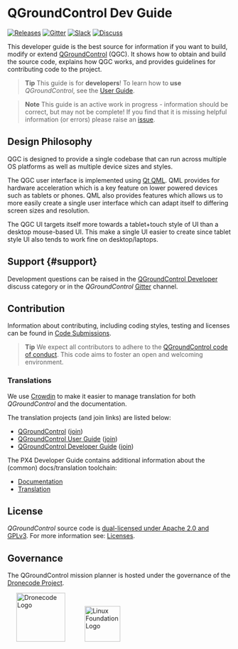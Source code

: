 # QGroundControl Dev Guide

[![Releases](https://img.shields.io/github/release/mavlink/QGroundControl.svg)](https://github.com/mavlink/QGroundControl/releases) [![Gitter](https://badges.gitter.im/Join%20Chat.svg)](https://gitter.im/mavlink/qgroundcontrol?utm_source=badge&utm_medium=badge&utm_campaign=pr-badge&utm_content=badge) [![Slack](https://px4-slack.herokuapp.com/badge.svg)](http://slack.px4.io) [![Discuss](https://img.shields.io/badge/discuss-dev-ff69b4.svg)](http://discuss.px4.io/c/qgroundcontrol/qgroundcontrol-developers)

This developer guide is the best source for information if you want to build, modify or extend [QGroundControl](http://qgroundcontrol.com) (QGC). 
It shows how to obtain and build the source code, explains how QGC works, and provides guidelines for contributing code to the project. 

> **Tip** This guide is for **developers**! To learn how to **use** *QGroundControl*, see the [User Guide](https://docs.qgroundcontrol.com/en/).

<span></span>
> **Note** This guide is an active work in progress - information should be correct, but may not be complete!
> If you find that it is missing helpful information (or errors) please raise an [issue](https://github.com/mavlink/qgc-dev-guide/issues).

## Design Philosophy

QGC is designed to provide a single codebase that can run across multiple OS platforms as well as multiple device sizes and styles.

The QGC user interface is implemented using [Qt QML](http://doc.qt.io/qt-5/qtqml-index.html). QML provides for hardware acceleration which is a key feature on lower powered devices such as tablets or phones. QML also provides features which allows us to more easily create a single user interface which can adapt itself to differing screen sizes and resolution.

The QGC UI targets itself more towards a tablet+touch style of UI than a desktop mouse-based UI. This make a single UI easier to create since tablet style UI also tends to work fine on desktop/laptops.

## Support {#support}

Development questions can be raised in the [QGroundControl Developer](http://discuss.px4.io/c/qgroundcontrol/qgroundcontrol-developers) discuss category or in the *QGroundControl* [Gitter](https://gitter.im/mavlink/qgroundcontrol) channel.

## Contribution

Information about contributing, including coding styles, testing and licenses can be found in [Code Submissions](contribute/README.md).

> **Tip** We expect all contributors to adhere to the [QGroundControl code of conduct](https://github.com/mavlink/qgroundcontrol/blob/master/CODE_OF_CONDUCT.md). 
  This code aims to foster an open and welcoming environment.

### Translations

We use [Crowdin](https://crowdin.com) to make it easier to manage translation for both *QGroundControl* and the documentation.

The translation projects (and join links) are listed below:
* [QGroundControl](https://crowdin.com/project/qgroundcontrol) ([join](https://crwd.in/qgroundcontrol))
* [QGroundControl User Guide](https://crowdin.com/project/qgroundcontrol-user-guide) ([join](https://crwd.in/qgroundcontrol-user-guide))
* [QGroundControl Developer Guide](https://crowdin.com/project/qgroundcontrol-developer-guide) ([join](https://crwd.in/qgroundcontrol-developer-guide))

The PX4 Developer Guide contains additional information about the (common) docs/translation toolchain:
- [Documentation](https://dev.px4.io/en/contribute/docs.html)
- [Translation](https://dev.px4.io/en/contribute/docs.html)


## License

*QGroundControl* source code is [dual-licensed under Apache 2.0 and GPLv3](https://github.com/mavlink/qgroundcontrol/blob/master/COPYING.md).
For more information see: [Licenses](contribute/licences.md).

## Governance

The QGroundControl mission planner is hosted under the governance of the [Dronecode Project](https://www.dronecode.org/).

<a href="https://www.dronecode.org/" style="padding:20px" ><img src="https://mavlink.io/assets/site/logo_dronecode.png" alt="Dronecode Logo" width="110px"/></a>
<a href="https://www.linuxfoundation.org/projects" style="padding:20px;"><img src="https://mavlink.io/assets/site/logo_linux_foundation.png" alt="Linux Foundation Logo" width="80px" /></a>
<div style="padding:10px">&nbsp</div>

